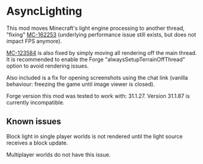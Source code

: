 # AsyncLighting

This mod moves Minecraft's light engine processing to another thread, "fixing" [MC-162253](https://bugs.mojang.com/browse/MC-162253) (underlying performance issue still exists, but does not impact FPS anymore).

[MC-123584](https://bugs.mojang.com/browse/MC-123584) is also fixed by simply moving all rendering off the main thread. It is recommended to enable the Forge "alwaysSetupTerrainOffThread" option to avoid rendering issues.

Also included is a fix for opening screenshots using the chat link (vanilla behaviour: freezing the game until image viewer is closed).

Forge version this mod was tested to work with: 31.1.27. Version 31.1.87 is currently incompatible.

## Known issues

Block light in single player worlds is not rendered until the light source receives a block update.

Multiplayer worlds do not have this issue.
